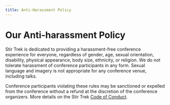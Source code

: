 ```yaml
---
title: Anti-Harassment Policy
---
```


# Our Anti-harassment Policy
<div class="icon-hr"></div>

Stir Trek is dedicated to providing a harassment-free conference experience for everyone, regardless of gender, age, sexual orientation, disability, physical appearance, body size, ethnicity, or religion. We do not tolerate harassment of conference participants in any form. Sexual language and imagery is not appropriate for any conference venue, including talks.

Conference participants violating these rules may be sanctioned or expelled from the conference without a refund at the discretion of the conference organizers.  More details on the Stir Trek [Code of Conduct](/info/codeofconduct).

